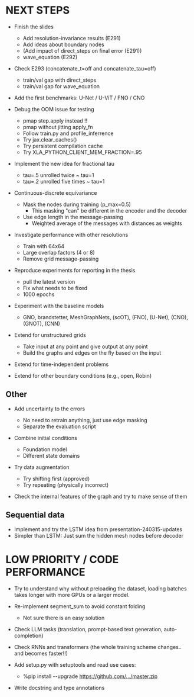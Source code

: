 # NEXT STEPS

- Finish the slides
    - Add resolution-invariance results (E291)
    - Add ideas about boundary nodes
    - (Add impact of direct_steps on final error (E291))
    - wave_equation (E292)

- Check E293 (concatenate_t=off and concatenate_tau=off)
    - train/val gap with direct_steps
    - train/val gap for wave_equation

- Add the first benchmarks: U-Net / U-ViT / FNO / CNO

- Debug the OOM issue for testing
    - pmap step.apply instead !!
    - pmap without jitting apply_fn
    - Follow train.py and profile_inferrence
    - Try jax.clear_caches()
    - Try persistent compilation cache
    - Try XLA_PYTHON_CLIENT_MEM_FRACTION=.95

- Implement the new idea for fractional tau
    - tau=.5 unrolled twice ~ tau=1
    - tau=.2 unrolled five times ~ tau=1

- Continuous-discrete equivariance
    * Mask the nodes during training (p_max=0.5)
        - This masking "can" be different in the encoder and the decoder
    * Use edge length in the message-passing
        - Weighted average of the messages with distances as weights
- Investigate performance with other resolutions
    * Train with 64x64
    * Large overlap factors (4 or 8)
    * Remove grid message-passing

- Reproduce experiments for reporting in the thesis
    * pull the latest version
    * Fix what needs to be fixed
    * 1000 epochs

- Experiment with the baseline models
    - GNO, brandstetter, MeshGraphNets, (scOT), (FNO), (U-Net), (CNO), (GNOT), (CNN)

- Extend for unstructured grids
    - Take input at any point and give output at any point
    - Build the graphs and edges on the fly based on the input
- Extend for time-independent problems
- Extend for other boundary conditions (e.g., open, Robin)

## Other
- Add uncertainty to the errors
    * No need to retrain anything, just use edge masking
    - Separate the evaluation script

- Combine initial conditions
    * Foundation model
    * Different state domains

- Try data augmentation
    - Try shifting first (approved)
    - Try repeating (physically incorrect)

- Check the internal features of the graph and try to make sense of them

## Sequential data
- Implement and try the LSTM idea from presentation-240315-updates
- Simpler than LSTM: Just sum the hidden mesh nodes before decoder

# LOW PRIORITY / CODE PERFORMANCE

- Try to understand why without preloading the dataset, loading batches takes longer with more GPUs or a larger model.

- Re-implement segment_sum to avoid constant folding
    - Not sure there is an easy solution

- Check LLM tasks (translation, prompt-based text generation, auto-completion)
- Check RNNs and transformers (the whole training scheme changes.. and becomes faster!!)

- Add setup.py with setuptools and read use cases:
    - %pip install --upgrade https://github.com/.../master.zip

- Write docstring and type annotations

